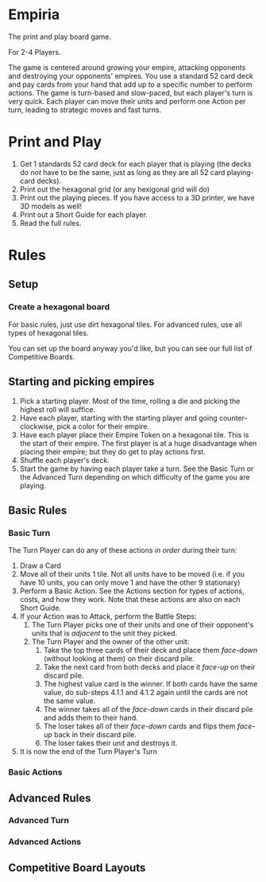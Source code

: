 Empiria
=======

The print and play board game.

For 2-4 Players.

The game is centered around growing your empire, attacking opponents and destroying your opponents' empires.  You use a standard 52 card deck and pay cards from your hand that add up to a specific number to perform actions.  The game is turn-based and slow-paced, but each player's turn is very quick. Each player can move their units and perform one Action per turn, leading to strategic moves and fast turns.

# Print and Play

1. Get 1 standards 52 card deck for each player that is playing (the decks do *not* have to be the same, just as long as they are all 52 card playing-card decks).
2. Print out the hexagonal grid (or any hexigonal grid will do)
3. Print out the playing pieces.  If you have access to a 3D printer, we have 3D models as well!
4. Print out a Short Guide for each player.
5. Read the full rules.

# Rules

## Setup

### Create a hexagonal board

For basic rules, just use dirt hexagonal tiles.  For advanced rules, use all types of hexagonal tiles.

You can set up the board anyway you'd like, but you can see our full list of Competitive Boards.

## Starting and picking empires

1. Pick a starting player.  Most of the time, rolling a die and picking the highest roll will suffice.
2. Have each player, starting with the starting player and going counter-clockwise, pick a color for their empire.
3. Have each player place their Empire Token on a hexagonal tile. This is the start of their empire.  The first player is at a huge disadvantage when placing their empire; but they do get to play actions first.
4. Shuffle each player's deck.
5. Start the game by having each player take a turn.  See the Basic Turn or the Advanced Turn depending on which difficulty of the game you are playing.

## Basic Rules

### Basic Turn

The Turn Player can do any of these actions *in order* during their turn:

1. Draw a Card
2. Move all of their units 1 tile.  Not all units have to be moved (i.e. if you have 10 units, you can only move 1 and have the other 9 stationary)
3. Perform a Basic Action.  See the Actions section for types of actions, costs, and how they work.  Note that these actions are also on each Short Guide.
4. If your Action was to Attack, perform the Battle Steps:
    1. The Turn Player picks one of their units and one of their opponent's units that is *adjacent* to the unit they picked.
    2. The Turn Player and the owner of the other unit:
        1. Take the top three cards of their deck and place them *face-down* (without looking at them) on their discard pile.
        2. Take the next card from both decks and place it *face-up* on their discard pile.
        3. The highest value card is the winner.  If both cards have the same value, do sub-steps 4.1.1 and 4.1.2 again until the cards are not the same value.
        4. The winner takes all of the *face-down* cards in their discard pile and adds them to their hand.
        5. The loser takes all of their *face-down* cards and flips them *face-up* back in their discard pile.
        6. The loser takes their unit and destroys it.
5. It is now the end of the Turn Player's Turn

### Basic Actions

## Advanced Rules

### Advanced Turn

### Advanced Actions

## Competitive Board Layouts
